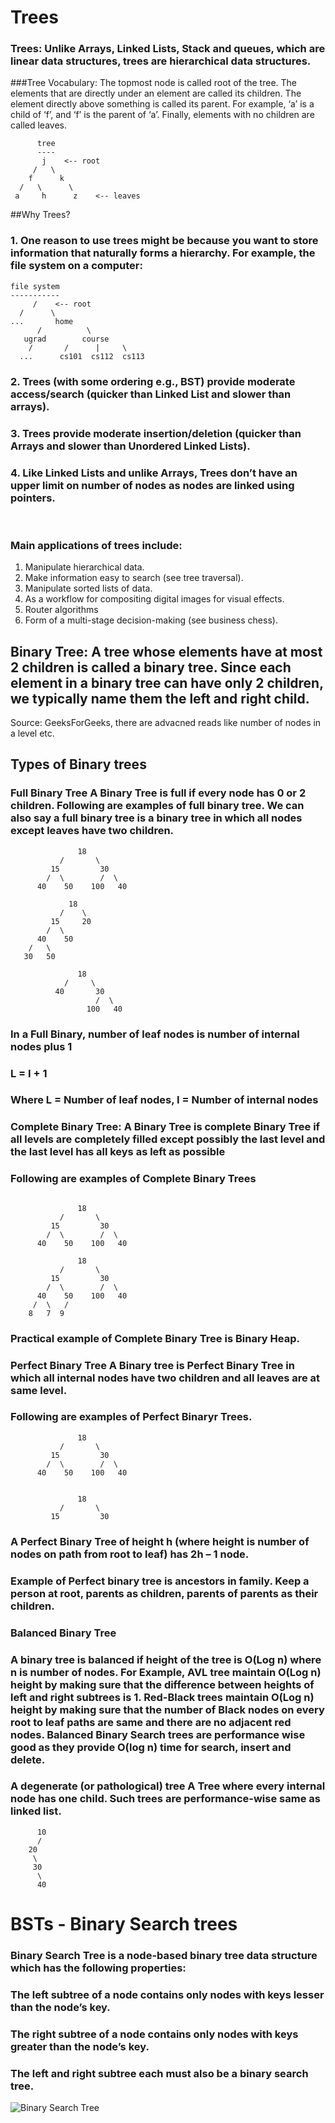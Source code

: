 # Trees

### Trees: Unlike Arrays, Linked Lists, Stack and queues, which are linear data structures, trees are hierarchical data structures.
###Tree Vocabulary: The topmost node is called root of the tree. The elements that are directly under an element are called its children. The element directly above something is called its parent. For example, ‘a’ is a child of ‘f’, and ‘f’ is the parent of ‘a’. Finally, elements with no children are called leaves.
```
      tree
      ----
       j    <-- root
     /   \
    f      k
  /   \      \
 a     h      z    <-- leaves
```
##Why Trees?
### 1. One reason to use trees might be because you want to store information that naturally forms a hierarchy. For example, the file system on a computer:
```
file system
-----------
     /    <-- root
  /      \
...       home
      /          \
   ugrad        course
    /       /      |     \
  ...      cs101  cs112  cs113

```

### 2. Trees (with some ordering e.g., BST) provide moderate access/search (quicker than Linked List and slower than arrays).
### 3. Trees provide moderate insertion/deletion (quicker than Arrays and slower than Unordered Linked Lists).
### 4. Like Linked Lists and unlike Arrays, Trees don’t have an upper limit on number of nodes as nodes are linked using pointers.
<br>

### Main applications of trees include:
1. Manipulate hierarchical data.
2. Make information easy to search (see tree traversal).
3. Manipulate sorted lists of data.
4. As a workflow for compositing digital images for visual effects.
5. Router algorithms
6. Form of a multi-stage decision-making (see business chess).




## Binary Tree: A tree whose elements have at most 2 children is called a binary tree. Since each element in a binary tree can have only 2 children, we typically name them the left and right child.

Source: GeeksForGeeks, there are advacned reads like number of nodes in a level etc.

## Types of Binary trees

### Full Binary Tree A Binary Tree is full if every node has 0 or 2 children. Following are examples of full binary tree. We can also say a full binary tree is a binary tree in which all nodes except leaves have two children.
```
               18
           /       \
         15         30
        /  \        /  \
      40    50    100   40
```
```
             18
           /    \
         15     20
        /  \
      40    50
    /   \
   30   50
```
```
               18
            /     \
          40       30
                   /  \
                 100   40

```

### In a Full Binary, number of leaf nodes is number of internal nodes plus 1
###       L = I + 1
### Where L = Number of leaf nodes, I = Number of internal nodes




### Complete Binary Tree: A Binary Tree is complete Binary Tree if all levels are completely filled except possibly the last level and the last level has all keys as left as possible

### Following are examples of Complete Binary Trees

```

               18
           /       \
         15         30
        /  \        /  \
      40    50    100   40

```
```
               18
           /       \
         15         30
        /  \        /  \
      40    50    100   40
     /  \   /
    8   7  9

```

### Practical example of Complete Binary Tree is Binary Heap.



### Perfect Binary Tree A Binary tree is Perfect Binary Tree in which all internal nodes have two children and all leaves are at same level.
### Following are examples of Perfect Binaryr Trees.
```
               18
           /       \
         15         30
        /  \        /  \
      40    50    100   40
```
```

               18
           /       \
         15         30
```

### A Perfect Binary Tree of height h (where height is number of nodes on path from root to leaf) has 2h – 1 node.

### Example of Perfect binary tree is ancestors in family. Keep a person at root, parents as children, parents of parents as their children.



### Balanced Binary Tree
### A binary tree is balanced if height of the tree is O(Log n) where n is number of nodes. For Example, AVL tree maintain O(Log n) height by making sure that the difference between heights of left and right subtrees is 1. Red-Black trees maintain O(Log n) height by making sure that the number of Black nodes on every root to leaf paths are same and there are no adjacent red nodes. Balanced Binary Search trees are performance wise good as they provide O(log n) time for search, insert and delete.



### A degenerate (or pathological) tree A Tree where every internal node has one child. Such trees are performance-wise same as linked list.
```
      10
      /
    20
     \
     30
      \
      40
```

# BSTs - Binary Search trees

### Binary Search Tree is a node-based binary tree data structure which has the following properties:

### The **left** subtree of a node contains only nodes with keys **lesser than the node’s key**.
### The **right** subtree of a node contains only nodes with keys **greater than the node’s key**.
### The **left and right subtree** each **must also be a binary search tree**.


![Binary Search Tree](https://upload.wikimedia.org/wikipedia/commons/9/9b/Binary_search_tree_example.gif)
